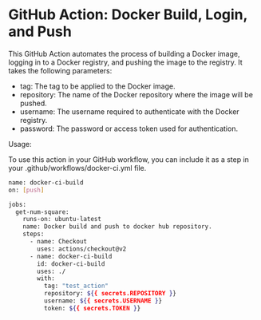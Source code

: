 # GitHub Action: Docker Build, Login, and Push

This GitHub Action automates the process of building a Docker image, logging in to a Docker registry, and pushing the image to the registry. It takes the following parameters:

- tag: The tag to be applied to the Docker image.
- repository: The name of the Docker repository where the image will be pushed.
- username: The username required to authenticate with the Docker registry.
- password: The password or access token used for authentication.

Usage:

To use this action in your GitHub workflow, you can include it as a step in your .github/workflows/docker-ci.yml file.

```bash
name: docker-ci-build
on: [push]

jobs:
  get-num-square:
    runs-on: ubuntu-latest
    name: Docker build and push to docker hub repository.
    steps:
      - name: Checkout
        uses: actions/checkout@v2
      - name: docker-ci-build
        id: docker-ci-build
        uses: ./
        with:
          tag: "test_action"
          repository: ${{ secrets.REPOSITORY }} 
          username: ${{ secrets.USERNAME }}
          token: ${{ secrets.TOKEN }}
```
